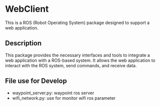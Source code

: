 # WebClient

This is a ROS (Robot Operating System) package designed to support a web application.

## Description

This package provides the necessary interfaces and tools to integrate a web application with a ROS-based system. It allows the web application to interact with the ROS system, send commands, and receive data.

## File use for Develop

- waypoint_server.py: waypoint ros server
- wifi_network.py: use for monitor wifi ros parameter

<!-- ## Installation

Provide instructions on how to install this package.

## Usage

Provide instructions on how to use this package.

## Contributing

Provide instructions on how to contribute to this project.

## License

Provide information about the license. -->